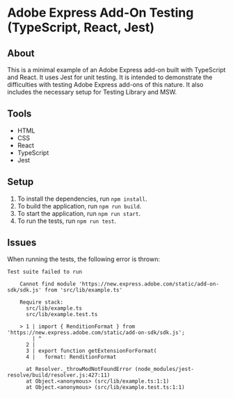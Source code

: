 # Adobe Express Add-On Testing (TypeScript, React, Jest)

## About

This is a minimal example of an Adobe Express add-on built with TypeScript and React. It uses Jest for unit testing. It
is intended to demonstrate the difficulties with testing Adobe Express add-ons of this nature. It also includes the
necessary setup for Testing Library and MSW.

## Tools

- HTML
- CSS
- React
- TypeScript
- Jest

## Setup

1. To install the dependencies, run `npm install`.
2. To build the application, run `npm run build`.
3. To start the application, run `npm run start`.
4. To run the tests, run `npm run test`.

## Issues

When running the tests, the following error is thrown:

```
Test suite failed to run

    Cannot find module 'https://new.express.adobe.com/static/add-on-sdk/sdk.js' from 'src/lib/example.ts'

    Require stack:
      src/lib/example.ts
      src/lib/example.test.ts

    > 1 | import { RenditionFormat } from 'https://new.express.adobe.com/static/add-on-sdk/sdk.js';
        | ^
      2 |
      3 | export function getExtensionForFormat(
      4 |   format: RenditionFormat

      at Resolver._throwModNotFoundError (node_modules/jest-resolve/build/resolver.js:427:11)
      at Object.<anonymous> (src/lib/example.ts:1:1)
      at Object.<anonymous> (src/lib/example.test.ts:1:1)

```
